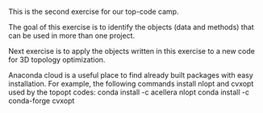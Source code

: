 This is the second exercise for our top-code camp. 

The goal of this exercise is to identify the objects (data and methods) that can be used in more than one project.

Next exercise is to apply the objects written in this exercise to a new code for 3D topology optimization.

Anaconda cloud is a useful place to find already built packages with easy installation.
For example, the following commands install nlopt and cvxopt used by the topopt codes:
conda install -c acellera nlopt 
conda install -c conda-forge cvxopt
